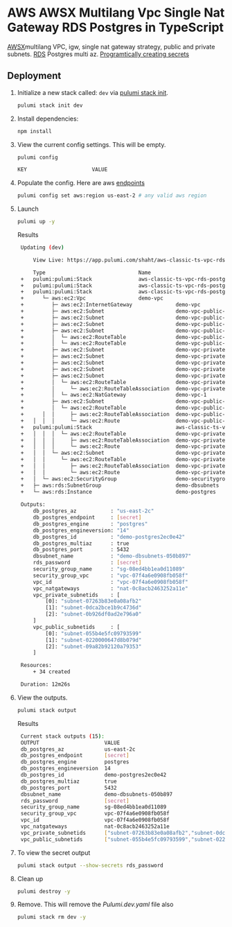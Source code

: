# AWS AWSX Multilang Vpc Single Nat Gateway RDS Postgres in TypeScript

[AWSX](https://www.pulumi.com/registry/packages/awsx/)multilang VPC, igw, single nat gateway strategy, public and private subnets. [RDS](https://www.pulumi.com/registry/packages/aws/api-docs/rds/) Postgres multi az. [Programtically creating secrets](https://www.pulumi.com/docs/intro/concepts/secrets/#programmatically-creating-secrets)

## Deployment

1. Initialize a new stack called: `dev` via [pulumi stack init](https://www.pulumi.com/docs/reference/cli/pulumi_stack_init/).

   ```bash
   pulumi stack init dev
   ```

1. Install dependencies:
   ```bash
   npm install
   ```

1. View the current config settings. This will be empty.

   ```bash
   pulumi config
   ```

   ```bash
   KEY                     VALUE
   ```

1. Populate the config.  Here are aws [endpoints](https://docs.aws.amazon.com/general/latest/gr/rande.html)
      ```bash
   pulumi config set aws:region us-east-2 # any valid aws region
   ```

1. Launch

   ```bash
   pulumi up -y
   ```

   Results
   ```bash
    Updating (dev)

        View Live: https://app.pulumi.com/shaht/aws-classic-ts-vpc-rds-postgres/dev/updates/8

        Type                              Name                                 Status       
    +   pulumi:pulumi:Stack               aws-classic-ts-vpc-rds-postgres-dev  creating     
    +   pulumi:pulumi:Stack               aws-classic-ts-vpc-rds-postgres-dev  creating.    
    +   pulumi:pulumi:Stack               aws-classic-ts-vpc-rds-postgres-dev  creating..   
    +      └─ aws:ec2:Vpc                 demo-vpc                             created      
    +         ├─ aws:ec2:InternetGateway              demo-vpc                             created      
    +         ├─ aws:ec2:Subnet                       demo-vpc-public-1                    creating     
    +         ├─ aws:ec2:Subnet                       demo-vpc-public-3                    creating.    
    +         ├─ aws:ec2:Subnet                       demo-vpc-public-3                    created      
    +         ├─ aws:ec2:Subnet                       demo-vpc-public-3                    created      
    +         │  └─ aws:ec2:RouteTable                demo-vpc-public-3                    creating     
    +         │  └─ aws:ec2:RouteTable                demo-vpc-public-1                    created      
    +         ├─ aws:ec2:Subnet                       demo-vpc-private-1                   created      
    +         ├─ aws:ec2:Subnet                       demo-vpc-private-1                   created      
    +         ├─ aws:ec2:Subnet                       demo-vpc-private-1                   created      
    +         ├─ aws:ec2:Subnet                       demo-vpc-private-1                   created      
    +         ├─ aws:ec2:Subnet                       demo-vpc-private-1                   created      
    +         │  └─ aws:ec2:RouteTable                demo-vpc-private-1                   created      
    +         │     └─ aws:ec2:RouteTableAssociation  demo-vpc-private-1                   created      
    +         │  └─ aws:ec2:NatGateway                demo-vpc-1                           created      
    +         ├─ aws:ec2:Subnet                       demo-vpc-public-2                    created      
    +         │  └─ aws:ec2:RouteTable                demo-vpc-public-2                    created      
    +      │  │     ├─ aws:ec2:RouteTableAssociation  demo-vpc-public-2                    created      
    +   │  │  │     └─ aws:ec2:Route                  demo-vpc-public-2                    created      
    +   pulumi:pulumi:Stack                           aws-classic-ts-vpc-rds-postgres-dev  creating.    
    +   │  │  │  └─ aws:ec2:RouteTable                demo-vpc-private-3                   created     
    +   │  │  │     ├─ aws:ec2:RouteTableAssociation  demo-vpc-private-3                   created     
    +   │  │  │     └─ aws:ec2:Route                  demo-vpc-private-3                   created     
    +   │  │  └─ aws:ec2:Subnet                       demo-vpc-private-2                   created     
    +   │  │     └─ aws:ec2:RouteTable                demo-vpc-private-2                   created     
    +   │  │        ├─ aws:ec2:RouteTableAssociation  demo-vpc-private-2                   created     
    +   │  │        └─ aws:ec2:Route                  demo-vpc-private-2                   created     
    +   │  └─ aws:ec2:SecurityGroup                   demo-securitygroup                   created     
    +   ├─ aws:rds:SubnetGroup                        demo-dbsubnets                       created     
    +   └─ aws:rds:Instance                           demo-postgres                        created     
    
    Outputs:
        db_postgres_az           : "us-east-2c"
        db_postgres_endpoint     : [secret]
        db_postgres_engine       : "postgres"
        db_postgres_engineversion: "14"
        db_postgres_id           : "demo-postgres2ec0e42"
        db_postgres_multiaz      : true
        db_postgres_port         : 5432
        dbsubnet_name            : "demo-dbsubnets-050b897"
        rds_password             : [secret]
        security_group_name      : "sg-08ed4bb1ea0d11089"
        security_group_vpc       : "vpc-07f4a6e0908fb058f"
        vpc_id                   : "vpc-07f4a6e0908fb058f"
        vpc_natgateways          : "nat-0c8acb2463252a11e"
        vpc_private_subnetids    : [
            [0]: "subnet-07263b83e0a08afb2"
            [1]: "subnet-0dca2bce1b9c4736d"
            [2]: "subnet-0b926df0ad2e796a0"
        ]
        vpc_public_subnetids     : [
            [0]: "subnet-055b4e5fc09793599"
            [1]: "subnet-0220000647d8b079d"
            [2]: "subnet-09a82b92120a79353"
        ]

    Resources:
        + 34 created

    Duration: 12m26s
   ```

1. View the outputs.
   ```bash
   pulumi stack output
   ```

   Results
   ```bash
    Current stack outputs (15):
    OUTPUT                     VALUE
    db_postgres_az             us-east-2c
    db_postgres_endpoint       [secret]
    db_postgres_engine         postgres
    db_postgres_engineversion  14
    db_postgres_id             demo-postgres2ec0e42
    db_postgres_multiaz        true
    db_postgres_port           5432
    dbsubnet_name              demo-dbsubnets-050b897
    rds_password               [secret]
    security_group_name        sg-08ed4bb1ea0d11089
    security_group_vpc         vpc-07f4a6e0908fb058f
    vpc_id                     vpc-07f4a6e0908fb058f
    vpc_natgateways            nat-0c8acb2463252a11e
    vpc_private_subnetids      ["subnet-07263b83e0a08afb2","subnet-0dca2bce1b9c4736d","subnet-0b926df0ad2e796a0"]
    vpc_public_subnetids       ["subnet-055b4e5fc09793599","subnet-0220000647d8b079d","subnet-09a82b92120a79353"]
   ```

1. To view the secret output
   ```bash
   pulumi stack output --show-secrets rds_password
   ```

1. Clean up
   ```bash
   pulumi destroy -y
   ```

1. Remove.  This will remove the *Pulumi.dev.yaml* file also
   ```bash
   pulumi stack rm dev -y
   ```